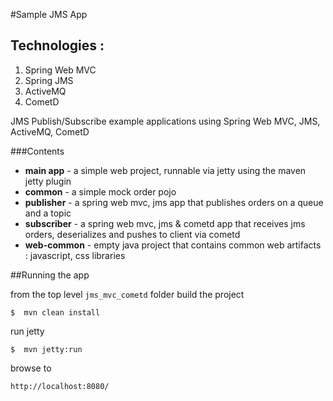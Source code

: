 #Sample JMS App

Technologies : 
--------------
1. Spring Web MVC
2. Spring JMS
3. ActiveMQ
4. CometD


JMS Publish/Subscribe example applications using Spring Web MVC, JMS, ActiveMQ, CometD


###Contents

+ **main app** - a simple web project, runnable via jetty using the maven jetty plugin
+ **common** - a simple mock order pojo
+ **publisher** - a spring web mvc, jms app that publishes orders on a queue and a topic
+ **subscriber** - a spring web mvc, jms & cometd app that receives jms orders, deserializes and pushes to client via cometd
+ **web-common** - empty java project that contains common web artifacts : javascript, css libraries 


##Running the app

from the top level `jms_mvc_cometd` folder build the project

```
$  mvn clean install
```

run jetty

```
$  mvn jetty:run
```


browse to 

```
http://localhost:8080/
```

